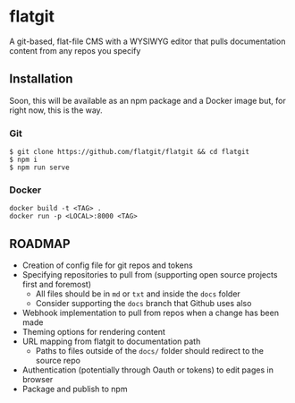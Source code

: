 # flatgit
A git-based, flat-file CMS with a WYSIWYG editor that pulls documentation content from any repos you specify

## Installation

Soon, this will be available as an npm package and a Docker image but, for right now, this is the way.


### Git 

```
$ git clone https://github.com/flatgit/flatgit && cd flatgit
$ npm i
$ npm run serve
```

### Docker

```
docker build -t <TAG> .
docker run -p <LOCAL>:8000 <TAG>
```



## ROADMAP

* Creation of config file for git repos and tokens
* Specifying repositories to pull from (supporting open source projects first and foremost)
  * All files should be in `md` or `txt` and inside the `docs` folder
  * Consider supporting the `docs` branch that Github uses also
* Webhook implementation to pull from repos when a change has been made
* Theming options for rendering content
* URL mapping from flatgit to documentation path
  * Paths to files outside of the `docs/` folder should redirect to the source repo
* Authentication (potentially through Oauth or tokens) to edit pages in browser
* Package and publish to npm
